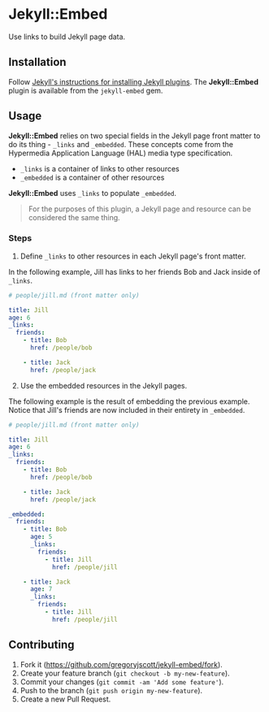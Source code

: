 # Jekyll::Embed

Use links to build Jekyll page data.

## Installation

Follow [Jekyll's instructions for installing Jekyll plugins](http://jekyllrb.com/docs/plugins/#installing-a-plugin). The **Jekyll::Embed** plugin is available from the `jekyll-embed` gem.

## Usage

**Jekyll::Embed** relies on two special fields in the Jekyll page front matter to do its thing - `_links` and `_embedded`. These concepts come from the Hypermedia Application Language (HAL) media type specification.

* `_links` is a container of links to other resources
* `_embedded` is a container of other resources

**Jekyll::Embed** uses `_links` to populate `_embedded`.

> For the purposes of this plugin, a Jekyll page and resource can be considered the same thing.

### Steps

1. Define `_links` to other resources in each Jekyll page's front matter.

  In the following example, Jill has links to her friends Bob and Jack inside of `_links`.

  ```yaml
  # people/jill.md (front matter only)

  title: Jill
  age: 6
  _links:
    friends:
      - title: Bob
        href: /people/bob

      - title: Jack
        href: /people/jack
  ```

2. Use the embedded resources in the Jekyll pages.

  The following example is the result of embedding the previous example. Notice that Jill's friends are now included in their entirety in `_embedded`.

  ```yaml
  # people/jill.md (front matter only)

  title: Jill
  age: 6
  _links:
    friends:
      - title: Bob
        href: /people/bob

      - title: Jack
        href: /people/jack

  _embedded:
    friends:
      - title: Bob
        age: 5
        _links:
          friends:
            - title: Jill
              href: /people/jill

      - title: Jack
        age: 7
        _links:
          friends:
            - title: Jill
              href: /people/jill
  ```

## Contributing

1. Fork it (https://github.com/gregoryjscott/jekyll-embed/fork).
2. Create your feature branch (`git checkout -b my-new-feature`).
3. Commit your changes (`git commit -am 'Add some feature'`).
4. Push to the branch (`git push origin my-new-feature`).
5. Create a new Pull Request.
